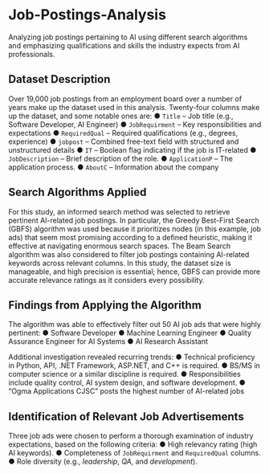 # Job-Postings-Analysis
Analyzing job postings pertaining to AI using different search algorithms and emphasizing qualifications and skills the industry expects from AI professionals.

## Dataset Description
Over 19,000 job postings from an employment board over a number of years make up the dataset used in this analysis. Twenty-four columns make up the dataset, and some notable ones are:
● `Title` – Job title (e.g., Software Developer, AI Engineer)
● `JobRequirment` – Key responsibilities and expectations
● `RequiredQual` – Required qualifications (e.g., degrees, experience)
● `jobpost` – Combined free-text field with structured and unstructured details
● `IT` – Boolean flag indicating if the job is IT-related
● `JobDescription` – Brief description of the role.
● `ApplicationP` – The application process.
● `AboutC` – Information about the company

## Search Algorithms Applied
For this study, an informed search method was selected to retrieve pertinent AI-related job postings. In particular, the Greedy Best-First Search (GBFS) algorithm was used because it prioritizes nodes (in this example, job ads) that seem most promising according to a defined heuristic, making it effective at navigating enormous search spaces. The Beam Search algorithm was also considered to filter job postings containing AI-related keywords across relevant columns. In this study, the dataset size is manageable, and high precision is essential; hence, GBFS can provide more accurate relevance ratings as it considers every possibility.

## Findings from Applying the Algorithm
The algorithm was able to effectively filter out 50 AI job ads that were highly pertinent:
● Software Developer
● Machine Learning Engineer
● Quality Assurance Engineer for AI Systems
● AI Research Assistant

Additional investigation revealed recurring trends:
● Technical proficiency in Python, API, .NET Framework, ASP.NET, and C++ is required.
● BS/MS in computer science or a similar discipline is required.
● Responsibilities include quality control, AI system design, and software development.
● “Ogma Applications CJSC” posts the highest number of AI-related jobs

## Identification of Relevant Job Advertisements
Three job ads were chosen to perform a thorough examination of industry expectations, based on the following criteria:
● High relevancy rating (high AI keywords).
● Completeness of `JobRequirment` and `RequiredQual` columns.
● Role diversity (e.g., *leadership*, *QA*, and *development*).
